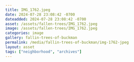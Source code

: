 ```yaml
---
title: IMG_1762.jpeg
date: 2024-07-28 23:08:42 -0700
dateadded: 2024-07-28 23:08:42 -0700
asset: /assets/fallen-trees/IMG_1762.jpeg
image: /assets/fallen-trees/IMG_1762.jpeg
categories: image
gallery: fallin-trees-of-buckman
permalink: /media/fallin-trees-of-buckman/img-1762-jpeg
layout: asset
tags: ["neighborhood", "archives"]
--- 
```

